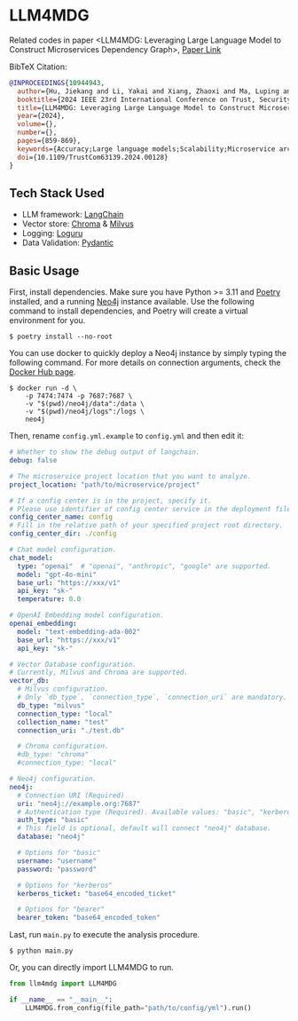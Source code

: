 # LLM4MDG

Related codes in paper \<LLM4MDG: Leveraging Large Language Model to Construct Microservices Dependency Graph\>, [Paper Link](https://ieeexplore.ieee.org/abstract/document/10944943/)

BibTeX Citation:

```bibtex
@INPROCEEDINGS{10944943,
  author={Hu, Jiekang and Li, Yakai and Xiang, Zhaoxi and Ma, Luping and Jia, Xiaoqi and Huang, Qingjia},
  booktitle={2024 IEEE 23rd International Conference on Trust, Security and Privacy in Computing and Communications (TrustCom)},
  title={LLM4MDG: Leveraging Large Language Model to Construct Microservices Dependency Graph},
  year={2024},
  volume={},
  number={},
  pages={859-869},
  keywords={Accuracy;Large language models;Scalability;Microservice architectures;Computer architecture;Knowledge graphs;Prompt engineering;Security;Software development management;Multi-agent systems;Microservice Architecture;Large Language Model;Prompt Engineering;Data Dependencies;Knowledge Graph},
  doi={10.1109/TrustCom63139.2024.00128}
}
```

## Tech Stack Used

- LLM framework: [LangChain](https://www.langchain.com/)
- Vector store: [Chroma](https://www.trychroma.com/) & [Milvus](https://milvus.io/)
- Logging: [Loguru](https://github.com/Delgan/loguru)
- Data Validation: [Pydantic](https://github.com/pydantic/pydantic)

## Basic Usage

First, install dependencies. Make sure you have Python >= 3.11 and [Poetry](https://github.com/python-poetry/poetry)
installed, and a running [Neo4j](https://neo4j.com/) instance available. Use the following command to install
dependencies, and Poetry will create a virtual environment for you.

```shell
$ poetry install --no-root
```

You can use docker to quickly deploy a Neo4j instance by simply typing the following command. For more details on
connection arguments, check the [Docker Hub page](https://hub.docker.com/_/neo4j).

```shell
$ docker run -d \
    -p 7474:7474 -p 7687:7687 \
    -v "$(pwd)/neo4j/data":/data \
    -v "$(pwd)/neo4j/logs":/logs \
    neo4j
```

Then, rename `config.yml.example` to `config.yml` and then edit it:

```yaml
# Whether to show the debug output of langchain.
debug: false

# The microservice project location that you want to analyze.
project_location: "path/to/microservice/project"

# If a config center is in the project, specify it.
# Please use identifier of config center service in the deployment file.
config_center_name: config
# Fill in the relative path of your specified project root directory.
config_center_dir: ./config

# Chat model configuration.
chat_model:
  type: "openai"  # "openai", "anthropic", "google" are supported.
  model: "gpt-4o-mini"
  base_url: "https://xxx/v1"
  api_key: "sk-"
  temperature: 0.0

# OpenAI Embedding model configuration.
openai_embedding:
  model: "text-embedding-ada-002"
  base_url: "https://xxx/v1"
  api_key: "sk-"

# Vector Database configuration.
# Currently, Milvus and Chroma are supported.
vector_db:
  # Milvus configuration.
  # Only `db_type`, `connection_type`, `connection_uri` are mandatory.
  db_type: "milvus"
  connection_type: "local"
  collection_name: "test"
  connection_uri: "./test.db"

  # Chroma configuration.
  #db_type: "chroma"
  #connection_type: "local"

# Neo4j configuration.
neo4j:
  # Connection URI (Required)
  uri: "neo4j://example.org:7687"
  # Authentication type (Required). Available values: "basic", "kerberos" and "bearer"
  auth_type: "basic"
  # This field is optional, default will connect "neo4j" database.
  database: "neo4j"

  # Options for "basic"
  username: "username"
  password: "password"

  # Options for "kerberos"
  kerberos_ticket: "base64_encoded_ticket"

  # Options for "bearer"
  bearer_token: "base64_encoded_token"
```

Last, run `main.py` to execute the analysis procedure.

```shell
$ python main.py
```

Or, you can directly import LLM4MDG to run.

```python
from llm4mdg import LLM4MDG

if __name__ == "__main__":
    LLM4MDG.from_config(file_path="path/to/config/yml").run()
```

